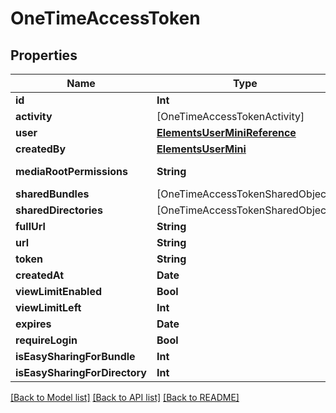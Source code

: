 # OneTimeAccessToken

## Properties

Name | Type | Description | Notes
------------ | ------------- | ------------- | -------------
**id** | **Int** |  | 
**activity** | [OneTimeAccessTokenActivity] |  | [readonly] 
**user** | [**ElementsUserMiniReference**](ElementsUserMiniReference.md) |  | 
**createdBy** | [**ElementsUserMini**](ElementsUserMini.md) |  | 
**mediaRootPermissions** | **String** |  | [optional] [readonly] 
**sharedBundles** | [OneTimeAccessTokenSharedObject] |  | [readonly] 
**sharedDirectories** | [OneTimeAccessTokenSharedObject] |  | [readonly] 
**fullUrl** | **String** |  | [readonly] 
**url** | **String** |  | 
**token** | **String** |  | 
**createdAt** | **Date** |  | [readonly] 
**viewLimitEnabled** | **Bool** |  | [optional] 
**viewLimitLeft** | **Int** |  | [optional] 
**expires** | **Date** |  | [optional] 
**requireLogin** | **Bool** |  | [optional] 
**isEasySharingForBundle** | **Int** |  | [readonly] 
**isEasySharingForDirectory** | **Int** |  | [readonly] 

[[Back to Model list]](../README.md#documentation-for-models) [[Back to API list]](../README.md#documentation-for-api-endpoints) [[Back to README]](../README.md)


